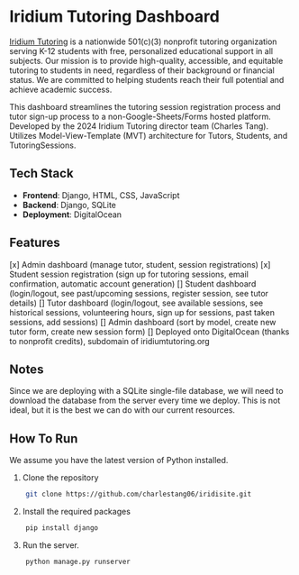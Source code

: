 # Iridium Tutoring Dashboard

[Iridium Tutoring](https://www.iridiumtutoring.org) is a nationwide 501(c)(3) nonprofit tutoring organization serving K-12 students with free, personalized educational support in all subjects. Our mission is to provide high-quality, accessible, and equitable tutoring to students in need, regardless of their background or financial status. We are committed to helping students reach their full potential and achieve academic success.

This dashboard streamlines the tutoring session registration process and tutor sign-up process to a non-Google-Sheets/Forms hosted platform. Developed by the 2024 Iridium Tutoring director team (Charles Tang). Utilizes Model-View-Template (MVT) architecture for Tutors, Students, and TutoringSessions.


## Tech Stack
- **Frontend**: Django, HTML, CSS, JavaScript
- **Backend**: Django, SQLite
- **Deployment**: DigitalOcean

## Features
[x] Admin dashboard (manage tutor, student, session registrations)
[x] Student session registration (sign up for tutoring sessions, email confirmation, automatic account generation)
[] Student dashboard (login/logout, see past/upcoming sessions, register session, see tutor details)
[] Tutor dashboard (login/logout, see available sessions, see historical sessions, volunteering hours, sign up for sessions, past taken sessions, add sessions)
[] Admin dashboard (sort by model, create new tutor form, create new session form)
[] Deployed onto DigitalOcean (thanks to nonprofit credits), subdomain of iridiumtutoring.org

## Notes

Since we are deploying with a SQLite single-file database, we will need to download the database from the server every time we deploy. This is not ideal, but it is the best we can do with our current resources.

## How To Run
We assume you have the latest version of Python installed.

1. Clone the repository
```bash
    git clone https://github.com/charlestang06/iridisite.git
```

2. Install the required packages
```bash
    pip install django
```

3. Run the server.
```bash
    python manage.py runserver
```
